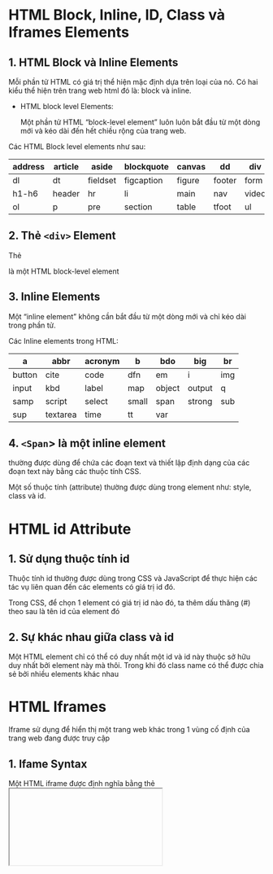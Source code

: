 #  HTML Block, Inline, ID, Class và Iframes Elements

## 1.  HTML Block và Inline Elements

Mỗi phần tử HTML có giá trị thể hiện mặc định dựa trên loại của nó. Có hai kiểu thể hiện trên trang web html đó là: block và inline.

- HTML block level Elements:
    
    Một phần tử HTML “block-level element” luôn luôn bắt đầu từ một dòng mới và kéo dài đến hết chiều rộng của trang web.

Các HTML Block level elements như sau:



|address|article|aside|blockquote|canvas|dd|div|
|-------|-------|-----|----------|------|--|---|
|dl|dt|fieldset|figcaption|figure|footer|form|
|h1-h6|header|hr|li|main|nav|video|
|ol|p|pre|section|table|tfoot|ul|


## 2. Thẻ `<div>` Element

Thẻ <div> là một HTML block-level element 
    
## 3. Inline Elements 

Một “inline element” không cần bắt đầu từ một dòng mới và chỉ kéo dài trong phần tử.

Các Inline elements trong HTML:


|a|abbr|acronym|b|bdo|big|br|
|---|------|---------|---|-----|-----|----|    
|button|cite|code|dfn|em|i|img|
|input|kbd|label|map|object|output|q|
|samp|script|select|small|span|strong|sub|
|sup|textarea|time|tt|var|		


## 4. `<Span`> là một inline element 

<span> thường được dùng để chứa các đoạn text và thiết lập định dạng của các đoạn text này bằng các thuộc tính CSS.

Một số thuộc tính (attribute) thường được dùng trong <span> element như: style, class và id.

# HTML id Attribute 

## 1. Sử dụng thuộc tính id 
Thuộc tính id thường được dùng trong CSS và JavaScript để thực hiện các tác vụ liên quan đến các elements có giá trị id đó.

Trong CSS, để chọn 1 element có giá trị id nào đó, ta thêm dấu thăng (#) theo sau là tên id của element đó

## 2. Sự khác nhau giữa class và id 

Một HTML element chỉ có thể có duy nhất một id và id này thuộc sở hữu duy nhất bởi element này mà thôi. Trong khi đó class name có thể được chia sẻ bởi nhiều elements khác nhau

# HTML Iframes

Iframe sử dụng để hiển thị một trang web khác trong 1 vùng cố định của trang web đang được truy cập 

## 1. Ifame Syntax
Một HTML iframe  được định nghĩa bằng thẻ <iframe>:

`<iframe src="URL"></iframe>`

Thuộc tính src của iframe cho phép cài đặt địa chỉ URL (web address) của trang inline frame page.
## 2. Iframe – Set Height and Width

Sử dụng thuộc tính height và width để thiết lập kích cỡ của iframe.

Đơn vị của height and width mặc định là pixels


## 3. Iframe - Target for a Link 
Một iframe có thể được dùng như một target frame for a link.

Thuộc tính target của đường link cần phải cài đặt bằng với giá trị thuộc tính name của iframe



























